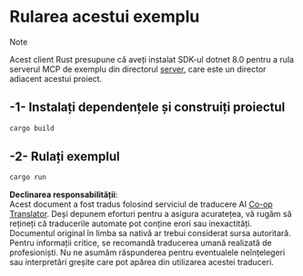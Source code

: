 <!--
CO_OP_TRANSLATOR_METADATA:
{
  "original_hash": "e3813a6ea19657d0cff0c2d1a1ffd324",
  "translation_date": "2025-08-18T23:46:50+00:00",
  "source_file": "03-GettingStarted/02-client/solution/rust/README.md",
  "language_code": "ro"
}
-->
# Rularea acestui exemplu

> [!NOTE]
> Acest client Rust presupune că aveți instalat SDK-ul dotnet 8.0 pentru a rula serverul MCP de exemplu din directorul [server](../../../../../../03-GettingStarted/02-client/solution/server), care este un director adiacent acestui proiect.

## -1- Instalați dependențele și construiți proiectul

```bash
cargo build
```

## -2- Rulați exemplul

```bash
cargo run
```

**Declinarea responsabilității**:  
Acest document a fost tradus folosind serviciul de traducere AI [Co-op Translator](https://github.com/Azure/co-op-translator). Deși depunem eforturi pentru a asigura acuratețea, vă rugăm să rețineți că traducerile automate pot conține erori sau inexactități. Documentul original în limba sa nativă ar trebui considerat sursa autoritară. Pentru informații critice, se recomandă traducerea umană realizată de profesioniști. Nu ne asumăm răspunderea pentru eventualele neînțelegeri sau interpretări greșite care pot apărea din utilizarea acestei traduceri.
